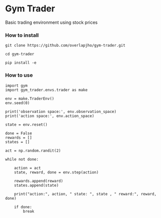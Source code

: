 # Gym Trader
Basic trading environment using stock prices

### How to install
`git clone https://github.com/overlapjho/gym-trader.git`

`cd gym-trader`

`pip install -e`

### How to use

    import gym
    import gym_trader.envs.trader as make

    env = make.TraderEnv()
    env.seed(0)

    print('observation space:', env.observation_space)
    print('action space:', env.action_space)

    state = env.reset()

    done = False
    rewards = []
    states = []

    act = np.random.randit(2)

    while not done:

        action = act
        state, reward, done = env.step(action)

        rewards.append(reward)
        states.append(state)

        print("action:", action, " state: ", state , " reward:", reward, done)
    
        if done:
            break 

    
